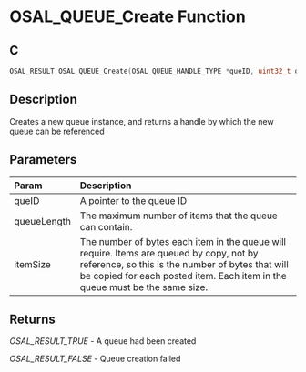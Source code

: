 # OSAL_QUEUE_Create Function

## C

```c
OSAL_RESULT OSAL_QUEUE_Create(OSAL_QUEUE_HANDLE_TYPE *queID, uint32_t queueLength, uint32_t itemSize);
```

## Description

 Creates a new queue instance, and returns a handle by which the new queue
 can be referenced

## Parameters

| Param | Description |
|:----- |:----------- |
| queID | A pointer to the queue ID |
| queueLength | The maximum number of items that the queue can contain. |
| itemSize | The number of bytes each item in the queue will require.  Items are queued by copy, not by reference, so this is the number of bytes  that will be copied for each posted item.  Each item in the queue must be the same size.  

## Returns

*OSAL_RESULT_TRUE* - A queue had been created

*OSAL_RESULT_FALSE* - Queue creation failed


